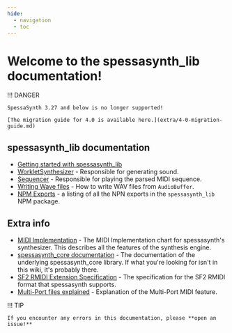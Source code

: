 ```yaml
---
hide:
  - navigation
  - toc
---
```


# Welcome to the spessasynth_lib documentation!

    
!!! DANGER

    SpessaSynth 3.27 and below is no longer supported!
    
    [The migration guide for 4.0 is available here.](extra/4-0-migration-guide.md)
 
## spessasynth_lib documentation

- [Getting started with spessasynth_lib](getting-started/index.md)
- [WorkletSynthesizer](synthesizer/index.md) - Responsible for generating sound.
- [Sequencer](sequencer/index.md) - Responsible for playing the parsed MIDI sequence.
- [Writing Wave files](writing-files/writing-wav-files.md) - How to write WAV files from `AudioBuffer`.
- [NPM Exports](extra/all-npm-exports.md) - a listing of all the NPN exports in the `spessasynth_lib` NPM package.

## Extra info

- [MIDI Implementation](https://spessasus.github.io/spessasynth_core/extra/midi-implementation/) - The MIDI Implementation chart for spessasynth's synthesizer. This describes all the features of the synthesis engine.
- [spessasynth_core documentation](https://spessasus.github.io/spessasynth_core/) - The documentation of the underlying spessasynth_core library. If what you're looking for isn't in this wiki, it's probably there.
- [SF2 RMIDI Extension Specification](https://github.com/spessasus/sf2-rmidi-specification) - The specification for the SF2 RMIDI format that spessasynth supports.
- [Multi-Port files explained](https://spessasus.github.io/spessasynth_core/extra/about-multi-port/) - Explanation of the Multi-Port MIDI feature.


!!! TIP

    If you encounter any errors in this documentation, please **open an issue!**
